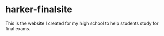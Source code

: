 harker-finalsite
================

This is the website I created for my high school to help students study for final exams.
